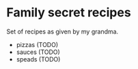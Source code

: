 # Family secret recipes

Set of recipes as given by my grandma.

- pizzas (TODO)
- sauces (TODO)
- speads (TODO)
